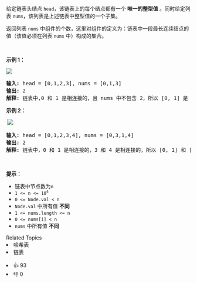 <p>给定链表头结点&nbsp;<code>head</code>，该链表上的每个结点都有一个 <strong>唯一的整型值</strong> 。同时给定列表&nbsp;<code>nums</code>，该列表是上述链表中整型值的一个子集。</p>

<p>返回列表&nbsp;<code>nums</code>&nbsp;中组件的个数，这里对组件的定义为：链表中一段最长连续结点的值（该值必须在列表&nbsp;<code>nums</code>&nbsp;中）构成的集合。</p>

<p>&nbsp;</p>

<p><strong>示例&nbsp;1：</strong></p>

<p><img src="https://assets.leetcode.com/uploads/2021/07/22/lc-linkedlistcom1.jpg" /></p>

<pre>
<strong>输入:</strong> head = [0,1,2,3], nums = [0,1,3]
<strong>输出:</strong> 2
<strong>解释:</strong> 链表中,0 和 1 是相连接的，且 nums 中不包含 2，所以 [0, 1] 是 nums 的一个组件，同理 [3] 也是一个组件，故返回 2。</pre>

<p><strong>示例 2：</strong></p>

<p><strong>&nbsp;</strong><img src="https://assets.leetcode.com/uploads/2021/07/22/lc-linkedlistcom2.jpg" /></p>

<pre>
<strong>输入:</strong> head = [0,1,2,3,4], nums = [0,3,1,4]
<strong>输出:</strong> 2
<strong>解释:</strong> 链表中，0 和 1 是相连接的，3 和 4 是相连接的，所以 [0, 1] 和 [3, 4] 是两个组件，故返回 2。</pre>

<p>&nbsp;</p>

<p><strong>提示：</strong></p>

<ul>
	<li>链表中节点数为<code>n</code></li>
	<li><code>1 &lt;= n &lt;= 10<sup>4</sup></code></li>
	<li><code>0 &lt;= Node.val &lt; n</code></li>
	<li><code>Node.val</code>&nbsp;中所有值 <strong>不同</strong></li>
	<li><code>1 &lt;= nums.length &lt;= n</code></li>
	<li><code>0 &lt;= nums[i] &lt; n</code></li>
	<li><code>nums</code> 中所有值 <strong>不同</strong></li>
</ul>
<div><div>Related Topics</div><div><li>哈希表</li><li>链表</li></div></div><br><div><li>👍 93</li><li>👎 0</li></div>